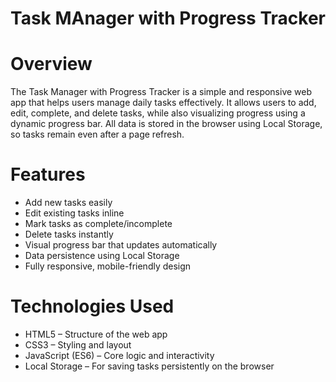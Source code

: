 # Task MAnager with Progress Tracker

# Overview

The Task Manager with Progress Tracker is a simple and responsive web app that helps users manage daily tasks effectively. It allows users to add, edit, complete, and delete tasks, while also visualizing progress using a dynamic progress bar. All data is stored in the browser using Local Storage, so tasks remain even after a page refresh.

# Features

- Add new tasks easily
- Edit existing tasks inline
- Mark tasks as complete/incomplete
- Delete tasks instantly
- Visual progress bar that updates automatically
- Data persistence using Local Storage
- Fully responsive, mobile-friendly design

# Technologies Used

- HTML5 – Structure of the web app
- CSS3 – Styling and layout
- JavaScript (ES6) – Core logic and interactivity
- Local Storage – For saving tasks persistently on the browser
